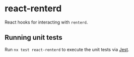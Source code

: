 # react-renterd

React hooks for interacting with `renterd`.

## Running unit tests

Run `nx test react-renterd` to execute the unit tests via [Jest](https://jestjs.io).

